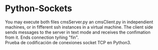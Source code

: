  # Python-Sockets
  You may execute both files cmsServer.py an cmsClient.py in independient machines, or in fifferent ssh instances in a virtual machine.
  The client side  sends messages to the server in text mode and  receives the confimation from it.
  Ends connection tyñing "fin".     
Prueba de codificación de conexiones socket TCP en Python3.
